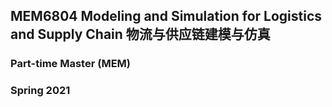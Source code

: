 ## MEM6804 Modeling and Simulation for Logistics and Supply Chain 物流与供应链建模与仿真

### Part-time Master (MEM)

### Spring 2021
